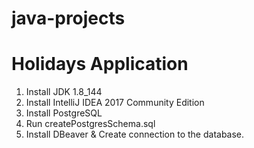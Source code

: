 # java-projects

# Holidays Application
1. Install JDK 1.8_144
2. Install IntelliJ IDEA 2017 Community Edition
3. Install PostgreSQL
4. Run createPostgresSchema.sql
5. Install DBeaver & Create connection to the database.
